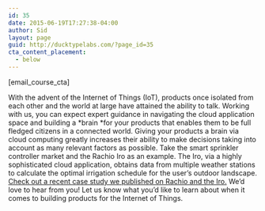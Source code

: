 ```yaml
---
id: 35
date: 2015-06-19T17:27:38-04:00
author: Sid
layout: page
guid: http://ducktypelabs.com/?page_id=35
cta_content_placement:
  - below
---
```

[email\_course\_cta] 

With the advent of the Internet of Things (IoT), products once isolated from each other and the world at large have attained the ability to talk. Working with us, you can expect expert guidance in navigating the cloud application space and building a \*brain \*for your products that enables them to be full fledged citizens in a connected world. Giving your products a brain via cloud computing greatly increases their ability to make decisions taking into account as many relevant factors as possible. Take the smart sprinkler controller market and the Rachio Iro as an example. The Iro, via a highly sophisticated cloud application, obtains data from multiple weather stations to calculate the optimal irrigation schedule for the user&#8217;s outdoor landscape. [Check out a recent case study we published on Rachio and the Iro.](http://ducktypelabs.com/business-spotlight-rachio/) We&#8217;d love to hear from you! Let us know what you&#8217;d like to learn about when it comes to building products for the Internet of Things. 

<div id='contact-form-35'>
</div>